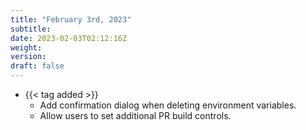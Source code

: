 ```yaml
---
title: "February 3rd, 2023"
subtitle:
date: 2023-02-03T02:12:16Z
weight:
version:
draft: false
---
```


- {{< tag added >}}
    - Add confirmation dialog when deleting environment variables.
    - Allow users to set additional PR build controls.
